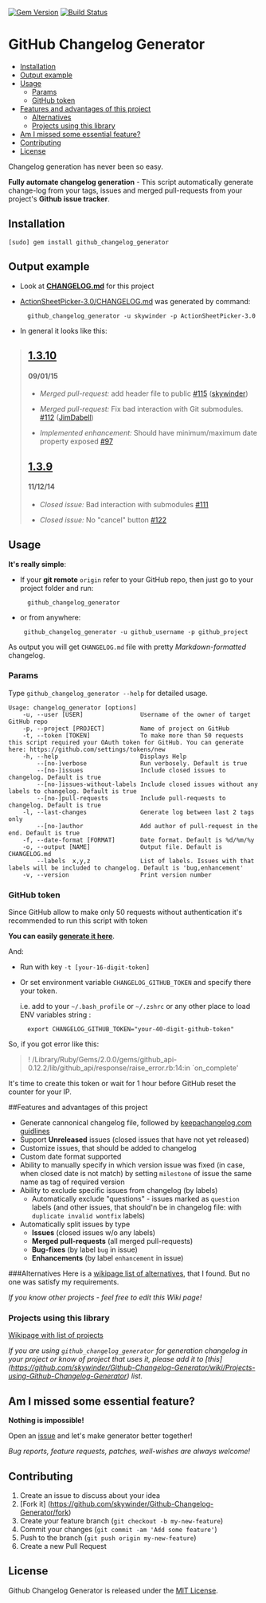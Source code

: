 
[![Gem Version](https://badge.fury.io/rb/github_changelog_generator.svg)](http://badge.fury.io/rb/github_changelog_generator)
[![Build Status](https://travis-ci.org/skywinder/Github-Changelog-Generator.svg?branch=master)](https://travis-ci.org/skywinder/Github-Changelog-Generator)

GitHub Changelog Generator
==================

  - [Installation](#installation)
  - [Output example](#output-example)
  - [Usage](#usage)
    - [Params](#params)
    - [GitHub token](#github-token)
  - [Features and advantages of this project](#features-and-advantages-of-this-project)
    - [Alternatives](#alternatives)
    - [Projects using this library](#projects-using-this-library)
  - [Am I missed some essential feature?](#am-i-missed-some-essential-feature)
  - [Contributing](#contributing)
  - [License](#license)

 
Changelog generation has never been so easy.

**Fully automate changelog generation** - This script automatically generate change-log from your tags, issues and merged pull-requests from your project's **Github issue tracker**.

## Installation

	[sudo] gem install github_changelog_generator

## Output example

- Look at **[CHANGELOG.md](https://github.com/skywinder/Github-Changelog-Generator/blob/master/CHANGELOG.md)** for this project
- [ActionSheetPicker-3.0/CHANGELOG.md](https://github.com/skywinder/ActionSheetPicker-3.0/blob/master/CHANGELOG.md)  was generated by command:

		github_changelog_generator -u skywinder -p ActionSheetPicker-3.0

- In general it looks like this:

> ## [1.3.10](https://github.com/skywinder/ActionSheetPicker-3.0/tree/1.3.10)
> #### 09/01/15
> - *Merged pull-request:* add header file to public [\#115](https://github.com/skywinder/ActionSheetPicker-3.0/pull/115)
> ([skywinder](https://github.com/skywinder))
> 
> - *Merged pull-request:* Fix bad interaction with Git submodules.
> [\#112](https://github.com/skywinder/ActionSheetPicker-3.0/pull/112)
> ([JimDabell](https://github.com/JimDabell))
> 
> - *Implemented enhancement:* Should have minimum/maximum date property exposed
> [\#97](https://github.com/skywinder/ActionSheetPicker-3.0/issues/97)
> 
> ## [1.3.9](https://github.com/skywinder/ActionSheetPicker-3.0/tree/1.3.9)
> #### 11/12/14
> - *Closed issue:* Bad interaction with submodules [\#111](https://github.com/skywinder/ActionSheetPicker-3.0/issues/111)
> 
> - *Closed issue:* No "cancel" button [\#122](https://github.com/skywinder/ActionSheetPicker-3.0/issues/122)


## Usage
**It's really simple**: 

- If your **git remote** `origin` refer to your GitHub repo, then just go to your project folder and run:

		github_changelog_generator

-  or from anywhere:

		github_changelog_generator -u github_username -p github_project
     
As output you will get `CHANGELOG.md` file with pretty *Markdown-formatted* changelog.

### Params
Type `github_changelog_generator --help` for detailed usage.

    Usage: changelog_generator [options]
        -u, --user [USER]                Username of the owner of target GitHub repo
        -p, --project [PROJECT]          Name of project on GitHub
        -t, --token [TOKEN]              To make more than 50 requests this script required your OAuth token for GitHub. You can generate here: https://github.com/settings/tokens/new
        -h, --help                       Displays Help
            --[no-]verbose               Run verbosely. Default is true
            --[no-]issues                Include closed issues to changelog. Default is true
            --[no-]issues-without-labels Include closed issues without any labels to changelog. Default is true
            --[no-]pull-requests         Include pull-requests to changelog. Default is true
        -l, --last-changes               Generate log between last 2 tags only
            --[no-]author                Add author of pull-request in the end. Default is true
        -f, --date-format [FORMAT]       Date format. Default is %d/%m/%y
        -o, --output [NAME]              Output file. Default is CHANGELOG.md
            --labels  x,y,z              List of labels. Issues with that labels will be included to changelog. Default is 'bug,enhancement'
        -v, --version                    Print version number


### GitHub token

Since GitHub allow to make only 50 requests without authentication it's recommended to run this script with token

**You can easily [generate it here](https://github.com/settings/applications)**.

And:

- Run with key `-t [your-16-digit-token]` 
- Or set environment variable `CHANGELOG_GITHUB_TOKEN` and specify there your token. 
 		
	i.e. add to your `~/.bash_profile` or `~/.zshrc` or any other place to load ENV variables string :

        export CHANGELOG_GITHUB_TOKEN="your-40-digit-github-token"

So, if you got error like this:
>! /Library/Ruby/Gems/2.0.0/gems/github_api-0.12.2/lib/github_api/response/raise_error.rb:14:in `on_complete'

It's time to create this token or wait for 1 hour before GitHub reset the counter for your IP.

##Features and advantages of this project
- Generate cannonical changelog file, followed by [keepachangelog.com guidlines](http://keepachangelog.com/)
- Support **Unreleased** issues (closed issues that have not yet released)
- Customize issues, that should be added to changelog
- Custom date format supported 
- Ability to manually specify in which version issue was fixed (in case, when closed date is not match) by setting `milestone` of issue the same name as tag of  required version
- Ability to exclude specific issues from changelog (by labels)
    - Automatically exclude "questions" - issues marked as `question` labels (and other issues, that should'n be in changelog file: with `duplicate invalid wontfix` labels)
- Automatically split issues by type
    - 	**Issues** (closed issues w/o any labels)
    - **Merged pull-requests** (all merged pull-requests)
    - **Bug-fixes** (by label `bug` in issue)
    - **Enhancements** (by label `enhancement` in issue)

###Alternatives
Here is a [wikipage list of alternatives](https://github.com/skywinder/Github-Changelog-Generator/wiki/Alternatives), that I found. But no one was satisfy my requirements.

*If you know other projects - feel free to edit this Wiki page!*


### Projects using this library
[Wikipage with list of projects](https://github.com/skywinder/Github-Changelog-Generator/wiki/Projects-using-Github-Changelog-Generator) 

*If you are using `github_changelog_generator` for generation changelog in your project or know of project that uses it, please add it to [this] (https://github.com/skywinder/Github-Changelog-Generator/wiki/Projects-using-Github-Changelog-Generator) list.*

## Am I missed some essential feature?

**Nothing is impossible!** 

Open an [issue](https://github.com/skywinder/Github-Changelog-Generator/issues/new) and let's make generator better together!

*Bug reports, feature requests, patches, well-wishes are always welcome!*

## Contributing

1. Create an issue to discuss about your idea
2. [Fork it] (https://github.com/skywinder/Github-Changelog-Generator/fork)
3. Create your feature branch (`git checkout -b my-new-feature`)
4. Commit your changes (`git commit -am 'Add some feature'`)
5. Push to the branch (`git push origin my-new-feature`)
6. Create a new Pull Request

## License

Github Changelog Generator is released under the [MIT License](http://www.opensource.org/licenses/MIT).
